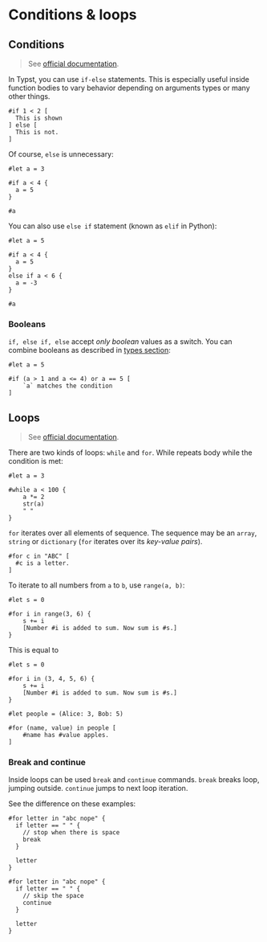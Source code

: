 # Conditions & loops

## Conditions
> See [official documentation](https://typst.app/docs/reference/scripting/#conditionals).

In Typst, you can use `if-else` statements.
This is especially useful inside function bodies to vary behavior depending on arguments types or many other things.

```typ
#if 1 < 2 [
  This is shown
] else [
  This is not.
]
```

Of course, `else` is unnecessary:

```typ
#let a = 3

#if a < 4 {
  a = 5
}

#a
```

You can also use `else if` statement (known as `elif` in Python):

```typ
#let a = 5

#if a < 4 {
  a = 5
}
else if a < 6 {
  a = -3
}

#a
```

### Booleans

`if, else if, else` accept _only boolean_ values as a switch.
You can combine booleans as described in [types section](./types.md#boolean-bool):

```typ
#let a = 5

#if (a > 1 and a <= 4) or a == 5 [
    `a` matches the condition
]
```

## Loops

> See [official documentation](https://typst.app/docs/reference/scripting/#loops).

There are two kinds of loops: `while` and `for`. While repeats body while the condition is met:

```typ
#let a = 3

#while a < 100 {
    a *= 2
    str(a)
    " "
}
```

`for` iterates over all elements of sequence. The sequence may be an `array`, `string`
or `dictionary` (`for` iterates over its _key-value pairs_).

```typ
#for c in "ABC" [
  #c is a letter.
]
```

To iterate to all numbers from `a` to `b`, use `range(a, b)`:

```typ
#let s = 0

#for i in range(3, 6) {
    s += i
    [Number #i is added to sum. Now sum is #s.]
}
```

This is equal to

```typ
#let s = 0

#for i in (3, 4, 5, 6) {
    s += i
    [Number #i is added to sum. Now sum is #s.]
}
```

```typ
#let people = (Alice: 3, Bob: 5)

#for (name, value) in people [
    #name has #value apples.
]
```

### Break and continue

Inside loops can be used `break` and `continue` commands. `break` breaks loop, jumping outside. `continue` jumps to next loop iteration.

See the difference on these examples:

```typ
#for letter in "abc nope" {
  if letter == " " {
    // stop when there is space
    break
  }

  letter
}
```

```typ
#for letter in "abc nope" {
  if letter == " " {
    // skip the space
    continue
  }

  letter
}
```